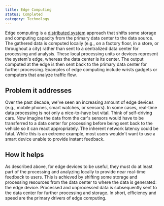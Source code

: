 ```yaml
---
title: Edge Computing
status: Completed
category: Technology
---
```


Edge computing is a [distributed system](/distributed-systems/) approach that shifts some storage and computing capacity from the primary data center to the data source.
The gathered data is computed locally (e.g., on a factory floor, in a store, or throughout a city) rather than sent to a centralized data center for processing and analysis. 
These local processing units or devices represent the system's edge, whereas the data center is its center.
The output computed at the edge is then sent back to the primary data center for further processing.
Examples of edge computing include wrists gadgets or computers that analyze traffic flow.

## Problem it addresses

Over the past decade, we've seen an increasing amount of edge devices (e.g., mobile phones, smart watches, or sensors). 
In some cases, real-time data processing is not only a nice-to-have but vital. 
Think of self-driving cars. 
Now imagine the data from the car's sensors would have to be transferred to a data center for processing before being sent back to the vehicle so it can react appropriately. 
The inherent network latency could be fatal. 
While this is an extreme example, most users wouldn't want to use a smart device unable to provide instant feedback. 

## How it helps

As described above, for edge devices to be useful, they must do at least part of the processing and analyzing locally to provide near real-time feedback to users. 
This is achieved by shifting some storage and processing resources from the data center to where the data is generated: the edge device.
Processed and unprocessed data is subsequently sent to the data center for further processing and storage.
In short, efficiency and speed are the primary drivers of edge computing. 
